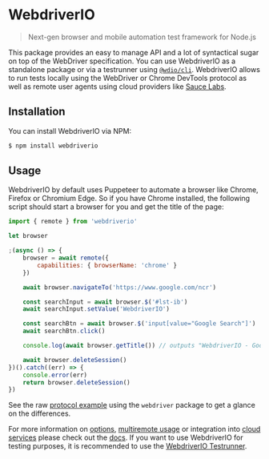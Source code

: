 WebdriverIO
===========

> Next-gen browser and mobile automation test framework for Node.js

This package provides an easy to manage API and a lot of syntactical sugar on top of the WebDriver specification. You can use WebdriverIO as a standalone package or via a testrunner using [`@wdio/cli`](https://webdriver.io/docs/clioptions.html). WebdriverIO allows to run tests locally using the WebDriver or Chrome DevTools protocol as well as remote user agents using cloud providers like [Sauce Labs](https://saucelabs.com/).

## Installation

You can install WebdriverIO via NPM:

```sh
$ npm install webdriverio
```

## Usage

WebdriverIO by default uses Puppeteer to automate a browser like Chrome, Firefox or Chromium Edge. So if you have Chrome installed, the following script should start a browser for you and get the title of the page:

```js
import { remote } from 'webdriverio'

let browser

;(async () => {
    browser = await remote({
        capabilities: { browserName: 'chrome' }
    })

    await browser.navigateTo('https://www.google.com/ncr')

    const searchInput = await browser.$('#lst-ib')
    await searchInput.setValue('WebdriverIO')

    const searchBtn = await browser.$('input[value="Google Search"]')
    await searchBtn.click()

    console.log(await browser.getTitle()) // outputs "WebdriverIO - Google Search"

    await browser.deleteSession()
})().catch((err) => {
    console.error(err)
    return browser.deleteSession()
})
```

See the raw [protocol example](https://www.npmjs.com/package/webdriver#example) using the `webdriver` package to get a glance on the differences.

For more information on [options](https://webdriver.io/docs/options.html#webdriver-options), [multiremote usage](https://webdriver.io/docs/multiremote.html) or integration into [cloud services](https://webdriver.io/docs/cloudservices.html) please check out the [docs](https://webdriver.io/docs/gettingstarted.html). If you want to use WebdriverIO for testing purposes, it is recommended to use the [WebdriverIO Testrunner](https://webdriver.io/docs/clioptions.html).
